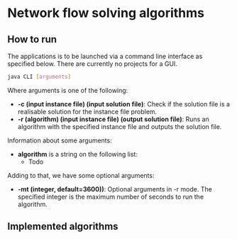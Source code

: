 # Network flow solving algorithms

## How to run

The applications is to be launched via a command line interface as specified below. There are currently no projects for a GUI.

```bash
java CLI [arguments]
```

Where arguments is one of the following:
* **-c (input instance file) (input solution file)**: Check if the solution file is a realisable solution for the instance file problem.
* **-r (algorithm) (input instance file) (output solution file)**: Runs an algorithm with the specified instance file and outputs the solution file.
<!-- * **-b (input instance file)**: Benchmarks ALL implemented algorithms. -->

Information about some arguments:
* **algorithm** is a string on the following list:
  * Todo

Adding to that, we have some optional arguments:
* **-mt (integer, default=3600))**: Optional arguments in -r mode. The specified integer is the maximum number of seconds to run the algorithm.

## Implemented algorithms

